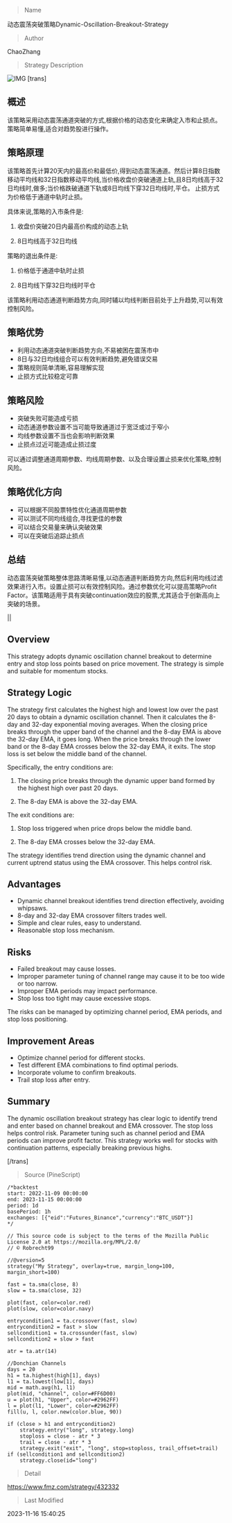 
> Name

动态震荡突破策略Dynamic-Oscillation-Breakout-Strategy

> Author

ChaoZhang

> Strategy Description

![IMG](https://www.fmz.com/upload/asset/a76ebd0257ec137d11.png)
[trans]


## 概述

该策略采用动态震荡通道突破的方式,根据价格的动态变化来确定入市和止损点。策略简单易懂,适合对趋势股进行操作。

## 策略原理

该策略首先计算20天内的最高价和最低价,得到动态震荡通道。然后计算8日指数移动平均线和32日指数移动平均线,当价格收盘价突破通道上轨,且8日均线高于32日均线时,做多;当价格跌破通道下轨或8日均线下穿32日均线时,平仓。 止损方式为价格低于通道中轨时止损。

具体来说,策略的入市条件是:

1. 收盘价突破20日内最高价构成的动态上轨

2. 8日均线高于32日均线

策略的退出条件是:

1. 价格低于通道中轨时止损

2. 8日均线下穿32日均线时平仓

该策略利用动态通道判断趋势方向,同时辅以均线判断目前处于上升趋势,可以有效控制风险。

## 策略优势

- 利用动态通道突破判断趋势方向,不易被困在震荡市中
- 8日与32日均线组合可以有效判断趋势,避免错误交易
- 策略规则简单清晰,容易理解实现
- 止损方式比较稳定可靠

## 策略风险

- 突破失败可能造成亏损
- 动态通道参数设置不当可能导致通道过于宽泛或过于窄小
- 均线参数设置不当也会影响判断效果
- 止损点过近可能造成止损过度

可以通过调整通道周期参数、均线周期参数、以及合理设置止损来优化策略,控制风险。

## 策略优化方向 

- 可以根据不同股票特性优化通道周期参数
- 可以测试不同均线组合,寻找更佳的参数
- 可以结合交易量来确认突破效果
- 可以在突破后追踪止损点

## 总结

动态震荡突破策略整体思路清晰易懂,以动态通道判断趋势方向,然后利用均线过滤效果进行入市。设置止损可以有效控制风险。通过参数优化可以提高策略Profit Factor。该策略适用于具有突破continuation效应的股票,尤其适合于创新高向上突破的场景。

||


## Overview

This strategy adopts dynamic oscillation channel breakout to determine entry and stop loss points based on price movement. The strategy is simple and suitable for momentum stocks.

## Strategy Logic

The strategy first calculates the highest high and lowest low over the past 20 days to obtain a dynamic oscillation channel. Then it calculates the 8-day and 32-day exponential moving averages. When the closing price breaks through the upper band of the channel and the 8-day EMA is above the 32-day EMA, it goes long. When the price breaks through the lower band or the 8-day EMA crosses below the 32-day EMA, it exits. The stop loss is set below the middle band of the channel. 

Specifically, the entry conditions are:

1. The closing price breaks through the dynamic upper band formed by the highest high over past 20 days.

2. The 8-day EMA is above the 32-day EMA.

The exit conditions are:

1. Stop loss triggered when price drops below the middle band.

2. The 8-day EMA crosses below the 32-day EMA.

The strategy identifies trend direction using the dynamic channel and current uptrend status using the EMA crossover. This helps control risk.

## Advantages

- Dynamic channel breakout identifies trend direction effectively, avoiding whipsaws.
- 8-day and 32-day EMA crossover filters trades well. 
- Simple and clear rules, easy to understand.
- Reasonable stop loss mechanism.

## Risks

- Failed breakout may cause losses.
- Improper parameter tuning of channel range may cause it to be too wide or too narrow.
- Improper EMA periods may impact performance.
- Stop loss too tight may cause excessive stops.

The risks can be managed by optimizing channel period, EMA periods, and stop loss positioning.

## Improvement Areas

- Optimize channel period for different stocks.
- Test different EMA combinations to find optimal periods. 
- Incorporate volume to confirm breakouts.
- Trail stop loss after entry.

## Summary  

The dynamic oscillation breakout strategy has clear logic to identify trend and enter based on channel breakout and EMA crossover. The stop loss helps control risk. Parameter tuning such as channel period and EMA periods can improve profit factor. This strategy works well for stocks with continuation patterns, especially breaking previous highs.

[/trans]



> Source (PineScript)

``` pinescript
/*backtest
start: 2022-11-09 00:00:00
end: 2023-11-15 00:00:00
period: 1d
basePeriod: 1h
exchanges: [{"eid":"Futures_Binance","currency":"BTC_USDT"}]
*/

// This source code is subject to the terms of the Mozilla Public License 2.0 at https://mozilla.org/MPL/2.0/
// © Robrecht99

//@version=5
strategy("My Strategy", overlay=true, margin_long=100, margin_short=100)

fast = ta.sma(close, 8)
slow = ta.sma(close, 32)

plot(fast, color=color.red)
plot(slow, color=color.navy)

entrycondition1 = ta.crossover(fast, slow)
entrycondition2 = fast > slow
sellcondition1 = ta.crossunder(fast, slow)
sellcondition2 = slow > fast

atr = ta.atr(14)

//Donchian Channels
days = 20
h1 = ta.highest(high[1], days)
l1 = ta.lowest(low[1], days)
mid = math.avg(h1, l1)
plot(mid, "channel", color=#FF6D00)
u = plot(h1, "Upper", color=#2962FF)
l = plot(l1, "Lower", color=#2962FF)
fill(u, l, color.new(color.blue, 90))

if (close > h1 and entrycondition2)
    strategy.entry("long", strategy.long)
    stoploss = close - atr * 3
    trail = close - atr * 3
    strategy.exit("exit", "long", stop=stoploss, trail_offset=trail)
if (sellcondition1 and sellcondition2)
    strategy.close(id="long")

```

> Detail

https://www.fmz.com/strategy/432332

> Last Modified

2023-11-16 15:40:25
